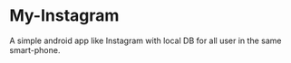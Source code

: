# My-Instagram
A simple android app like Instagram with local DB for all user in the same smart-phone.
